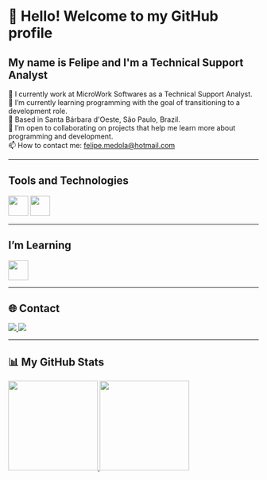 # 👋 Hello! Welcome to my GitHub profile
## My name is Felipe and I'm a Technical Support Analyst

🔭 I currently work at MicroWork Softwares as a Technical Support Analyst.  
🌱 I’m currently learning programming with the goal of transitioning to a development role.  
📍  Based in Santa Bárbara d'Oeste, São Paulo, Brazil.  
👯 I’m open to collaborating on projects that help me learn more about programming and development.  
📫 How to contact me: [felipe.medola@hotmail.com](mailto:felipe.medola@hotmail.com)

---

## Tools and Technologies

<img loading="lazy" src="https://cdn.jsdelivr.net/gh/devicons/devicon/icons/html5/html5-original.svg" width="40" height="40"/>
<img loading="lazy" src="https://cdn.jsdelivr.net/gh/devicons/devicon/icons/css3/css3-original.svg" width="40" height="40"/>

---

## I’m Learning

<img loading="lazy" src="https://cdn.jsdelivr.net/gh/devicons/devicon/icons/javascript/javascript-original.svg" width="40" height="40"/>  

---

## 🌐 Contact

<div>
<a href="https://github.com/felipemedola" target="_blank">
  <img loading="lazy" src="https://img.shields.io/badge/GitHub-181717?style=for-the-badge&logo=github&logoColor=white" target="_blank">
</a>
<a href="https://www.linkedin.com/in/felipe-barranco?utm_source=share&utm_campaign=share_via&utm_content=profile&utm_medium=ios_app" target="_blank">
  <img loading="lazy" src="https://img.shields.io/badge/LinkedIn-0A66C2?style=for-the-badge&logo=linkedin&logoColor=white" target="_blank">
</a>
</div>

---

## 📊 My GitHub Stats

<div>
<a href="https://github.com/felipemedola">
<img loading="lazy" height="180em" src="https://github-readme-stats.vercel.app/api/top-langs/?username=felipemedola&layout=compact&langs_count=7&theme=dracula"/>
<img loading="lazy" height="180em" src="https://github-readme-stats.vercel.app/api?username=felipemedola&show_icons=true&theme=dracula&include_all_commits=true&count_private=true"/>
</div>
